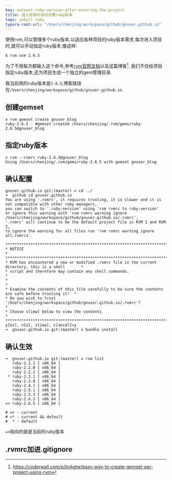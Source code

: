 ```yaml
---
key: autoset-ruby-version-after-entering-the-project
title: 进入目录时自动设置ruby版本
tags: jekyll ruby
typora-root-url: "/Users/chenjing/workspace/github/gnuser.github.io"
---
```




使用rvm,可以管理多个ruby版本,以适应各种项目的ruby版本需求,每次进入项目时,就可以手动指定ruby版本,像这样:

<!--more-->

```shell
$ rvm use 2.6.5
```

为了不用每次都输入这个命令,参考[rvm官网文档](https://rvm.io/workflow/projects)以及这篇博客[^1]. 我们不仅给项目指定ruby版本,还为项目生成一个独立的gem管理目录. 



我当前用的ruby版本是`2.6.5`,博客路径在`/Users/chenjing/workspace/github/gnuser.github.io`.



## 创建gemset

```shell
✗ rvm gemset create gnuser_blog
ruby-2.6.5 - #gemset created /Users/chenjing/.rvm/gems/ruby-2.6.5@gnuser_blog
```

## 指定ruby版本

```shell
✗ rvm --rvmrc ruby-2.6.5@gnuser_blog
Using /Users/chenjing/.rvm/gems/ruby-2.6.5 with gemset gnuser_blog
```

## 确认配置

```shell
gnuser.github.io git:(master) ✗ cd ../
➜  github cd gnuser.github.io
You are using '.rvmrc', it requires trusting, it is slower and it is not compatible with other ruby managers,
you can switch to '.ruby-version' using 'rvm rvmrc to ruby-version'
or ignore this warning with 'rvm rvmrc warning ignore /Users/chenjing/workspace/github/gnuser.github.io/.rvmrc',
'.rvmrc' will continue to be the default project file in RVM 1 and RVM 2,
to ignore the warning for all files run 'rvm rvmrc warning ignore all.rvmrcs'.

*****************************************************************************************************
* NOTICE                                                                                            *
*****************************************************************************************************
* RVM has encountered a new or modified .rvmrc file in the current directory, this is a shell       *
* script and therefore may contain any shell commands.                                              *
*                                                                                                   *
* Examine the contents of this file carefully to be sure the contents are safe before trusting it!  *
* Do you wish to trust '/Users/chenjing/workspace/github/gnuser.github.io/.rvmrc'?                  *
* Choose v[iew] below to view the contents                                                          *
*****************************************************************************************************
y[es], n[o], v[iew], c[ancel]>y
➜  gnuser.github.io git:(master) ✗ bundle install
```

## 确认生效

```shell
➜  gnuser.github.io git:(master) ✗ rvm list
   ruby-2.1.1 [ x86_64 ]
   ruby-2.2.0 [ x86_64 ]
   ruby-2.2.2 [ x86_64 ]
 * ruby-2.3.1 [ x86_64 ]
   ruby-2.3.8 [ x86_64 ]
   ruby-2.4.1 [ x86_64 ]
   ruby-2.5.1 [ x86_64 ]
   ruby-2.5.3 [ x86_64 ]
   ruby-2.6.3 [ x86_64 ]
=> ruby-2.6.5 [ x86_64 ]

# => - current
# =* - current && default
#  * - default
```

`=>`指向的就是当前的ruby版本

## .rvmrc加进.gitignore




[^1]: https://coderwall.com/p/bvkgtw/easy-way-to-create-gemset-per-project-using-rvm